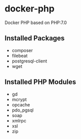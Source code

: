 # docker-php

Docker PHP based on PHP:7.0

## Installed Packages

* composer
* filebeat
* postgresql-client
* wget

## Installed PHP Modules

* gd
* mcrypt
* opcache
* pdo_pgsql
* soap
* xmlrpc
* xsl
* zip
